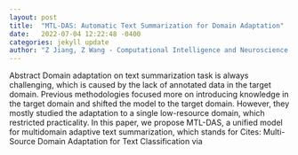 ```yaml
---
layout: post
title:  "MTL-DAS: Automatic Text Summarization for Domain Adaptation"
date:   2022-07-04 12:22:48 -0400
categories: jekyll update
author: "Z Jiang, Z Wang - Computational Intelligence and Neuroscience: CIN, 2022"
---
```

Abstract Domain adaptation on text summarization task is always challenging, which is caused by the lack of annotated data in the target domain. Previous methodologies focused more on introducing knowledge in the target domain and shifted the model to the target domain. However, they mostly studied the adaptation to a single low-resource domain, which restricted practicality. In this paper, we propose MTL-DAS, a unified model for multidomain adaptive text summarization, which stands for 
Cites: Multi-Source Domain Adaptation for Text Classification via